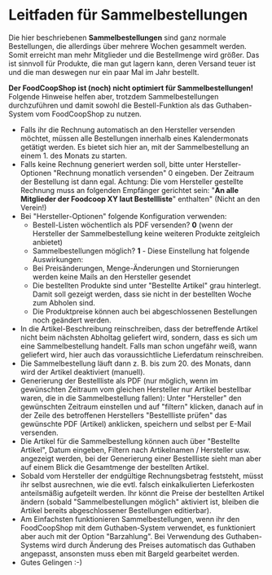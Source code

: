 # Leitfaden für Sammelbestellungen

Die hier beschriebenen **Sammelbestellungen** sind ganz normale Bestellungen, die allerdings über mehrere Wochen gesammelt werden. Somit erreicht man mehr Mitglieder und die Bestellmenge wird größer. Das ist sinnvoll für Produkte, die man gut lagern kann, deren Versand teuer ist und die man deswegen nur ein paar Mal im Jahr bestellt.

**Der FoodCoopShop ist (noch) nicht optimiert für Sammelbestellungen!** Folgende Hinweise helfen aber, trotzdem Sammelbestellungen durchzuführen und damit sowohl die Bestell-Funktion als das Guthaben-System vom FoodCoopShop zu nutzen.

* Falls ihr die Rechnung automatisch an den Hersteller versenden möchtet, müssen alle Bestellungen innerhalb eines Kalendermonats getätigt werden. Es bietet sich hier an, mit der Sammelbestellung an einem 1. des Monats zu starten.
* Falls keine Rechnung generiert werden soll, bitte unter Hersteller-Optionen "Rechnung monatlich versenden" 0 eingeben. Der Zeitraum der Bestellung ist dann egal. Achtung: Die vom Hersteller gestellte Rechnung muss an folgenden Empfänger gerichtet sein: "**An alle Mitglieder der Foodcoop XY laut Bestellliste**" enthalten" (Nicht an den Verein!)
* Bei "Hersteller-Optionen" folgende Konfiguration verwenden:
    * Bestell-Listen wöchentlich als PDF versenden? **0** (wenn der Hersteller der Sammelbestellung keine weiteren Produkte zeitgleich anbietet)
    * Sammelbestellungen möglich? **1** - Diese Einstellung hat folgende Auswirkungen:
    * Bei Preisänderungen, Menge-Änderungen und Stornierungen werden keine Mails an den Hersteller gesendet
    * Die bestellten Produkte sind unter "Bestellte Artikel" grau hinterlegt. Damit soll gezeigt werden, dass sie nicht in der bestellten Woche zum Abholen sind.
    * Die Produktpreise können auch bei abgeschlossenen Bestellungen noch geändert werden.
* In die Artikel-Beschreibung reinschreiben, dass der betreffende Artikel nicht beim nächsten Abholtag geliefert wird, sondern, dass es sich um eine Sammelbestellung handelt. Falls man schon ungefähr weiß, wann geliefert wird, hier auch das voraussichtliche Lieferdatum reinschreiben.
* Die Sammelbestellung läuft dann z. B. bis zum 20. des Monats, dann wird der Artikel deaktiviert (manuell).
* Generierung der Bestellliste als PDF (nur möglich, wenn im gewünschten Zeitraum vom gleichen Hersteller nur Artikel bestellbar waren, die in die Sammelbestellung fallen): Unter "Hersteller" den gewünschten Zeitraum einstellen und auf "filtern" klicken, danach auf in der Zeile des betroffenen Herstellers "Bestellliste prüfen" das gewünschte PDF (Artikel) anklicken, speichern und selbst per E-Mail versenden.
* Die Artikel für die Sammelbestellung können auch über "Bestellte Artikel", Datum eingeben, Filtern nach Artikelnamen / Hersteller usw. angezeigt werden, bei der Generierung einer Bestellliste sieht man aber auf einem Blick die Gesamtmenge der bestellten Artikel.
* Sobald vom Hersteller der endgültige Rechnungsbetrag feststeht, müsst ihr selbst ausrechnen, wie die evtl. falsch einkalkulierten Lieferkosten anteilsmäßig aufgeteilt werden. Ihr könnt die Preise der bestellten Artikel ändern (sobald "Sammelbestellungen möglich" aktiviert ist, bleiben die Artikel bereits abgeschlossener Bestellungen editierbar).
* Am Einfachsten funktionieren Sammelbestellungen, wenn ihr den FoodCoopShop mit dem Guthaben-System verwendet, es funktioniert aber auch mit der Option "Barzahlung". Bei Verwendung des Guthaben-Systems wird durch Änderung des Preises automatisch das Guthaben angepasst, ansonsten muss eben mit Bargeld gearbeitet werden.
* Gutes Gelingen :-)

